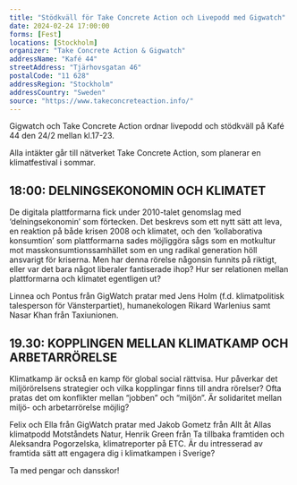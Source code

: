 ```yaml
---
title: "Stödkväll för Take Concrete Action och Livepodd med Gigwatch"
date: 2024-02-24 17:00:00
forms: [Fest]
locations: [Stockholm]
organizer: "Take Concrete Action & Gigwatch"
addressName: "Kafé 44"
streetAddress: "Tjärhovsgatan 46"
postalCode: "11 628"
addressRegion: "Stockholm"
addressCountry: "Sweden"
source: "https://www.takeconcreteaction.info/"
---
```

Gigwatch och Take Concrete Action ordnar livepodd och stödkväll på Kafé 44 den 24/2 mellan kl.17-23.

Alla intäkter går till nätverket Take Concrete Action, som planerar en klimatfestival i sommar.

## 18:00: DELNINGSEKONOMIN OCH KLIMATET
De digitala plattformarna fick under 2010-talet genomslag med ‘delningsekonomin’ som förtecken. Det beskrevs som ett nytt sätt att leva, en reaktion på både krisen 2008 och klimatet, och den ‘kollaborativa konsumtion’ som plattformarna sades möjliggöra sågs som en motkultur mot masskonsumtionssamhället som en ung radikal generation höll ansvarigt för kriserna. Men har denna rörelse någonsin funnits på riktigt, eller var det bara något liberaler fantiserade ihop? Hur ser relationen mellan plattformarna och klimatet egentligen ut?

Linnea och Pontus från GigWatch pratar med Jens Holm (f.d. klimatpolitisk talesperson för Vänsterpartiet), humanekologen Rikard Warlenius samt Nasar Khan från Taxiunionen.

## 19.30: KOPPLINGEN MELLAN KLIMATKAMP OCH ARBETARRÖRELSE
Klimatkamp är också en kamp för global social rättvisa. Hur påverkar det miljörörelsens strategier och vilka kopplingar finns till andra rörelser? Ofta pratas det om konflikter mellan “jobben” och “miljön”. Är solidaritet mellan miljö- och arbetarrörelse möjlig?

Felix och Ella från GigWatch pratar med Jakob Gometz från Allt åt Allas klimatpodd Motståndets Natur, Henrik Green från Ta tillbaka framtiden och Aleksandra Pogorzelska, klimatreporter på ETC.
Är du intresserad av framtida sätt att engagera dig i klimatkampen i Sverige?

Ta med pengar och dansskor!